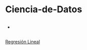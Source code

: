 # Ciencia-de-Datos

* ## 
[Regresión Lineal](https://nbviewer.jupyter.org/github/DavidSolan0/Ciencia-de-Datos/blob/main/Regresi%C3%B3n%20Lineal/Regresi%C3%B3n%20Lineal.ipynb)
